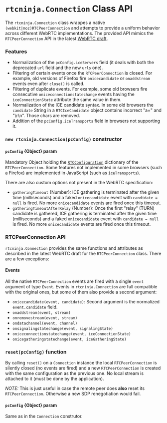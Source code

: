 # `rtcninja.Connection` Class API

The `rtcninja.Connection` class wrappes a native `(webkit|moz)RTCPeerConnection` and attempts to provide a uniform behavior across different WebRTC implementations. The provided API mimics the `RTCPeerConnection` API in the latest [WebRTC draft](http://w3c.github.io/webrtc-pc/).


### Features

* Normalization of the `pcConfig.iceServers` field (it deals with both the deprecated `url` field and the new `urls` one).
* Filtering of certain events once the `RTCPeerConnection` is closed. For example, old versions of Firefox fire `onicecandidate` or `onaddstream` events even after `close()` is called.
* Filtering of duplicate events. For example, some old browsers fire consecutive `oniceconnectionstatechange` events having the `iceConnectionState` attribute the same value in them.
* Normalization of the ICE candidate syntax. In some old browsers the `candidate` String in a `RTCIceCandidate` object contains incorrect "a=" and "\r\n". Those chars are removed.
* Addition of the `pcConfig.iceTransports` field in browsers not supporting it.


### `new rtcninja.Connection(pcConfig)` constructor


#### `pcConfig` {Object} param

Mandatory Object holding the [`RTCConfiguration`](http://w3c.github.io/webrtc-pc/#idl-def-RTCConfiguration) dictionary of the `RTCPeerConnection`. Some features not implemented in some browsers (such a Firefox) are implemented in JavaScript (such as `iceTransports`).

There are also custom options not present in the WebRTC specification:

* `gatheringTimeout` {Number}: ICE gathering is terminated after the given time (milliseconds) and a faked `onicecandidate` event with `candidate = null` is fired. No more `onicecandidate` events are fired once this timeout.
* `gatheringTimeoutAfterRelay` {Number}: Once the first "relay" (TURN) candidate is gathered, ICE gathering is terminated after the given time (milliseconds) and a faked `onicecandidate` event with `candidate = null` is fired. No more `onicecandidate` events are fired once this timeout.


### RTCPeerConnection API

`rtcninja.Connection` provides the same functions and attributes as described in the latest WebRTC draft for the `RTCPeerConnection` class. There are a few exceptions:

#### Events

All the native `RTCPeerConnection` events are fired with a single `event` argument of type `Event`. Events in `rtcninja.Connection` are full compatible with the original ones, but some of them also provide a second argument:

* `onicecandidate(event, candidate)`: Second argument is the normalized `event.candidate` field.
* `onaddstream(event, stream)`
* `onremovestream(event, stream)`
* `ondatachannel(event, channel)`
* `onsignalingstatechange(event, signalingState)`
* `oniceconnectionstatechange(event, iceConnectionState)`
* `onicegatheringstatechange(event, iceGatheringState)`


### `reset(pcConfig)` function

By calling `reset()` on a `Connection` instance the local `RTCPeerConnection` is silently closed (no events are fired) and a new `RTCPeerConnection` is created with the same configuration as the previous one. No local stream is attached to it (must be done by the application).

*NOTE:* This is just useful in case the remote peer does **also** reset its `RTCPeerConnection`. Otherwise a new SDP renegotiation would fail.

#### `pcConfig` {Object} param

Same as in the `Connection` construtor.
